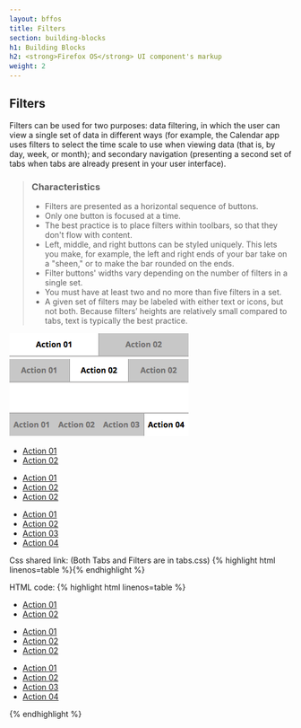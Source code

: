 ```yaml
---
layout: bffos
title: Filters
section: building-blocks
h1: Building Blocks
h2: <strong>Firefox OS</strong> UI component's markup
weight: 2
---
```


## Filters

Filters can be used for two purposes: data filtering, in which the user can view a single set of data in different ways (for example, the Calendar app uses filters to select the time scale to use when viewing data (that is, by day, week, or month); and secondary navigation (presenting a second set of tabs when tabs are already present in your user interface).

> ### Characteristics
> * Filters are presented as a horizontal sequence of buttons.
> * Only one button is focused at a time.
> * The best practice is to place filters within toolbars, so that they don't flow with content.
> * Left, middle, and right buttons can be styled uniquely. This lets you make, for example, the left and right ends of your bar take on a "sheen," or to make the bar rounded on the ends.
> * Filter buttons' widths vary depending on the number of filters in a single set.
> * You must have at least two and no more than five filters in a set.
> * A given set of filters may be labeled with either text or icons, but not both. Because filters’ heights are relatively small compared to tabs, text is typically the best practice.

<div>
  <section class="example">
    <img src="../images/BB/filters1.png" alt="Filters (Image replacing code)"/>
    <article class="frame">
      <ul role="tablist" data-type="filter" data-items="2">
        <li id="filter1-1" role="tab"><a href="#filter1-1">Action 01</a></li>
        <li id="filter1-2" role="tab"><a href="#filter1-2">Action 02</a></li>
      </ul>
      <ul role="tablist" data-type="filter" data-items="3">
        <li id="filter2-1" role="tab"><a href="#filter2-1">Action 01</a></li>
        <li id="filter2-2" role="tab"><a href="#filter2-2">Action 02</a></li>
        <li id="filter2-3" role="tab"><a href="#filter2-3">Action 02</a></li>
      </ul>
      <ul class="bottom" role="tablist" data-type="filter" data-items="4">
        <li id="filter4-1" role="tab"><a href="#filter4-1">Action 01</a></li>
        <li id="filter4-2" role="tab"><a href="#filter4-2">Action 02</a></li>
        <li id="filter4-3" role="tab"><a href="#filter4-3">Action 03</a></li>
        <li id="filter4-4" role="tab"><a href="#filter4-4">Action 04</a></li>
      </ul>
    </article>
  </section>

  <label>Css shared link: (Both Tabs and Filters are in tabs.css)</label>
  {% highlight html linenos=table %}<link rel="stylesheet" type="text/css" href="shared/style_unstable/tabs.css">{% endhighlight %}

  <label>HTML code:</label>
  {% highlight html linenos=table %}<ul role="tablist" data-type="filter" data-items="2">
  <li id="filter1-1" role="tab"><a href="#filter1-1">Action 01</a></li>
  <li id="filter1-2" role="tab"><a href="#filter1-2">Action 02</a></li>
</ul>
<ul role="tablist" data-type="filter" data-items="3">
  <li id="filter2-1" role="tab"><a href="#filter2-1">Action 01</a></li>
  <li id="filter2-2" role="tab"><a href="#filter2-2">Action 02</a></li>
  <li id="filter2-3" role="tab"><a href="#filter2-3">Action 02</a></li>
</ul>
<ul class="bottom" role="tablist" data-type="filter" data-items="4">
  <li id="filter4-1" role="tab"><a href="#filter4-1">Action 01</a></li>
  <li id="filter4-2" role="tab"><a href="#filter4-2">Action 02</a></li>
  <li id="filter4-3" role="tab"><a href="#filter4-3">Action 03</a></li>
  <li id="filter4-4" role="tab"><a href="#filter4-4">Action 04</a></li>
</ul>{% endhighlight %}
</div>
